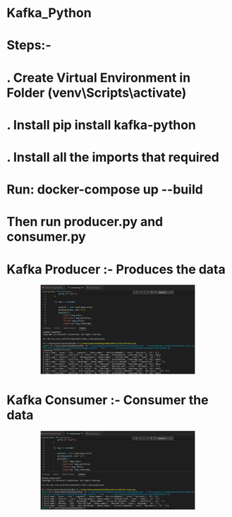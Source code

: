 # Kafka_Python


# Steps:-
# . Create Virtual Environment in Folder (venv\Scripts\activate)
# . Install pip install kafka-python
# . Install all the imports that required

# Run: docker-compose up --build
# Then run producer.py and consumer.py


# Kafka Producer :- Produces the data
<p align="center">
  <img src="https://github.com/Gaurav0807/Kafka_Python/blob/master/Learning_Kafka/Images/Kafka_Producer.png" width="350" title="hover text"> 
</p>


# Kafka Consumer :- Consumer the data

<p align="center">
  <img src="https://github.com/Gaurav0807/Kafka_Python/blob/master/Learning_Kafka/Images/Kafka_Consumer.png" width="350" title="hover text"> 
</p>
